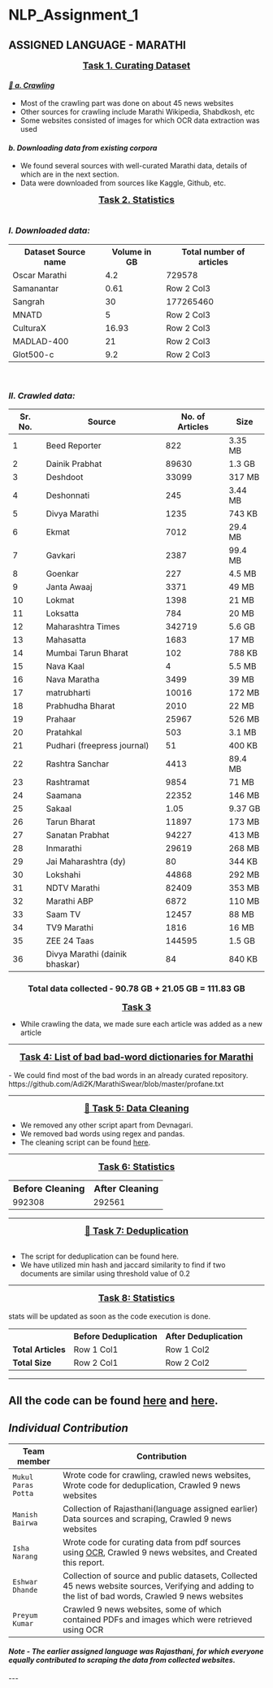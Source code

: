 # NLP_Assignment_1

ASSIGNED LANGUAGE - **MARATHI**
---

<center style="font-size:18px"><b><u>Task 1. Curating Dataset</b></u></center>

  <h4><I><a href='https://github.com/EshwarDhande/NLP_Assignment_1/tree/main/Codes/mukul/nlp_spiders'>🔗 a. Crawling </a> </h4></i>

- Most of the crawling part was done on about 45 news websites
- Other sources for crawling include Marathi Wikipedia, Shabdkosh, etc 
- Some websites consisted of images for which OCR data extraction was used 

<h4><i>b. Downloading data from existing corpora</h4></i>

- We found several sources with well-curated Marathi data, details of which are in the next section.
- Data were downloaded from sources like Kaggle, Github, etc.




<center style="font-size:18px"><b><u>Task 2. Statistics</b></u></center>

<br>
<b><i><h3>I. Downloaded data:</h3></b></i>
<table>
  <tr>
    <th style="font-size:16px">Dataset Source name</th>
    <th style="font-size:16px">Volume in GB</th>
    <th style="font-size:16px">Total number of articles</th>
  </tr>
  <tr>
    <td style="font-size:16px">Oscar Marathi</td>
    <td style="font-size:16px">4.2</td>
    <td style="font-size:16px">729578</td>
  </tr>
  <tr>
    <td style="font-size:16px">Samanantar</td>
    <td style="font-size:16px">0.61</td>
    <td style="font-size:16px">Row 2 Col3</td>
  </tr>
  <tr>
    <td style="font-size:16px">Sangrah</td>
    <td style="font-size:16px">30</td>
    <td style="font-size:16px">177265460</td>
  </tr>
  <tr>
    <td style="font-size:16px">MNATD</td>
    <td style="font-size:16px">5</td>
    <td style="font-size:16px">Row 2 Col3</td>
  </tr>
  <tr>
    <td style="font-size:16px">CulturaX</td>
    <td style="font-size:16px">16.93</td>
    <td style="font-size:16px">Row 2 Col3</td>
  </tr>
  <tr>
    <td style="font-size:16px">MADLAD-400</td>
    <td style="font-size:16px">21</td>
    <td style="font-size:16px">Row 2 Col3</td>
  </tr>
  <tr>
    <td style="font-size:16px">Glot500-c</td>
    <td style="font-size:16px">9.2</td>
    <td style="font-size:16px">Row 2 Col3</td>
  </tr>

</table>


<br>
<b><i><h3>II. Crawled data:</h3></b></i>
  
| Sr. No. | Source                            | No. of Articles | Size    |
|---------|------------------------------------|-----------------|---------|
| 1       | Beed Reporter                      | 822             | 3.35 MB |
| 2       | Dainik Prabhat                     | 89630           | 1.3 GB  |
| 3       | Deshdoot                           | 33099           | 317 MB  |
| 4       | Deshonnati                         | 245             | 3.44 MB |
| 5       | Divya Marathi                      | 1235            | 743 KB  |
| 6       | Ekmat                              | 7012            | 29.4 MB |
| 7       | Gavkari                            | 2387            | 99.4 MB |
| 8       | Goenkar                            | 227             | 4.5 MB  |
| 9       | Janta Awaaj                        | 3371            | 49 MB   |
| 10      | Lokmat                             | 1398            | 21 MB   |
| 11      | Loksatta                           | 784             | 20 MB   |
| 12      | Maharashtra Times                  | 342719          | 5.6 GB  |
| 13      | Mahasatta                          | 1683            | 17 MB   |
| 14      | Mumbai Tarun Bharat                | 102             | 788 KB  |
| 15      | Nava Kaal                          | 4               | 5.5 MB  |
| 16      | Nava Maratha                       | 3499            | 39 MB   |
| 17      | matrubharti                        | 10016           | 172 MB  |
| 18      | Prabhudha Bharat                   | 2010            | 22 MB   |
| 19      | Prahaar                            | 25967           | 526 MB  |
| 20      | Pratahkal                          | 503             | 3.1 MB  |
| 21      | Pudhari (freepress journal)        | 51              | 400 KB  |
| 22      | Rashtra Sanchar                    | 4413            | 89.4 MB |
| 23      | Rashtramat                         | 9854            | 71 MB   |
| 24      | Saamana                            | 22352           | 146 MB  |
| 25      | Sakaal                             | 1.05            | 9.37 GB |
| 26      | Tarun Bharat                       | 11897           | 173 MB  |
| 27      | Sanatan Prabhat                    | 94227           | 413 MB  |
| 28      | Inmarathi                          | 29619           | 268 MB  |
| 29      | Jai Maharashtra (dy)               | 80              | 344 KB  |
| 30      | Lokshahi                           | 44868           | 292 MB  |
| 31      | NDTV Marathi                       | 82409           | 353 MB  |
| 32      | Marathi ABP                       | 6872            | 110 MB  |
| 33      | Saam TV                            | 12457           | 88 MB   |
| 34      | TV9 Marathi                        | 1816            | 16 MB   |
| 35      | ZEE 24 Taas                        | 144595          | 1.5 GB  |
| 36      | Divya Marathi (dainik bhaskar)     | 84              | 840 KB  |


<center> <b> <h3> Total data collected - 90.78 GB + 21.05 GB = 111.83 GB</b></h3></center>




<center style="font-size:18px"><b><u>Task 3 </b></u></center>  
  

  
- While crawling the data, we made sure each article was added as a new article  


---


<center style="font-size:18px"><b><u>Task 4: List of bad bad-word dictionaries for Marathi</b></u></center>
<br>
- We could find most of the bad words in an already curated repository. https://github.com/Adi2K/MarathiSwear/blob/master/profane.txt


---


<center style="font-size:18px"><b><u><a href = "https://github.com/EshwarDhande/NLP_Assignment_1/blob/main/Codes/mukul/remove_other_scripts.py"> 🔗 Task 5: Data Cleaning <a/> </b></u></center>


- We removed any other script apart from Devnagari.
- We removed bad words using regex and pandas.
- The cleaning script can be found <a href = 'https://github.com/EshwarDhande/NLP_Assignment_1/blob/main/Codes/mukul/remove_other_scripts.py'> here</a>.

---


<center style="font-size:18px"><b><u>Task 6: Statistics</b></u></center>

<table>
  <tr>
    <th style="font-size:18px">Before Cleaning</th>
    <th style="font-size:18px">After Cleaning </th>
    
  </tr>
  <tr>
    <td style="font-size:16px">992308</td>
    <td style="font-size:16px">292561</td>
    
  </tr>
  
</table>



---
<center style="font-size:18px"><b><u><a href='https://github.com/EshwarDhande/NLP_Assignment_1/blob/main/Codes/mukul/deduplicate.py' >🔗 Task 7: Deduplication </a></u></b></center>  
<br>

- The script for deduplication can be found here. 
- We have utilized min hash and jaccard similarity to find if two documents are similar using threshold value of 0.2


---
<center style="font-size:18px"><b><u>Task 8: Statistics</u></b></center>
<br>
stats will be updated as soon as the code execution is done.
<br>

<table>
  <tr>
    <th></th>
    <th style="font-size:16px">Before Deduplication</th>
    <th style="font-size:16px">After Deduplication </th>
    
  </tr>
  <tr>
    <td style="font-size:16px"><b>Total Articles</b></td>
    <td style="font-size:16px">Row 1 Col1</td>
    <td style="font-size:16px">Row 1 Col2</td>
    
  </tr>
  <tr>
  <td style="font-size:16px"> <b>Total Size</b></td>
    <td style="font-size:16px">Row 2 Col1</td>
    <td style="font-size:16px">Row 2 Col2</td>
    
  </tr>
</table>


---
All the code can be found <a href = 'https://github.com/EshwarDhande/NLP_Assignment_1/tree/main/Codes/mukul'>here</a> and <a href='https://github.com/EshwarDhande/NLP_Assignment_1/tree/main/Codes/manish_ocr_code'>here</a>.
---

## ***Individual Contribution***




|       Team member     | Contribution|
|       ------------    |------------|
| `Mukul Paras Potta` | Wrote code for crawling, crawled news websites, Wrote code for deduplication, Crawled 9 news websites|
| `Manish Bairwa`  | Collection of Rajasthani(language assigned earlier) Data sources and scraping, Crawled 9 news websites |
| `Isha Narang`  | Wrote code for curating data from pdf sources using <a href='https://github.com/EshwarDhande/NLP_Assignment_1/tree/main/Codes/rajasthani'> OCR</a>, Crawled 9 news websites, and Created this report. |
| `Eshwar Dhande`   | Collection of source and public datasets, Collected 45 news website sources, Verifying and adding to the list of bad words, Crawled 9 news websites|
| `Preyum Kumar ` |Crawled 9 news websites, some of which contained PDFs and images which were retrieved using OCR |


<h4><i>Note - The earlier assigned language was Rajasthani, for which everyone equally contributed to scraping the data from collected websites.</h4></i>
---

